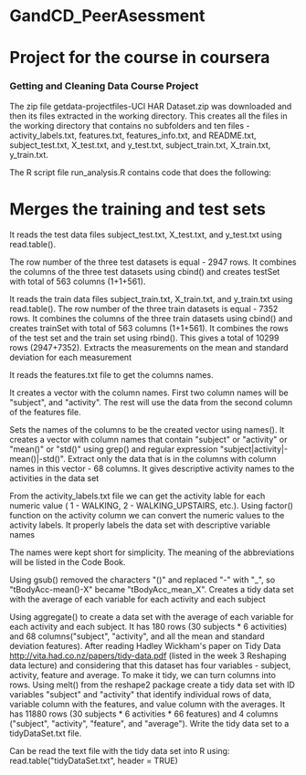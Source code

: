 GandCD_PeerAsessment
====================

# Project for the course in coursera

### Getting and Cleaning Data Course Project

The zip file getdata-projectfiles-UCI HAR Dataset.zip was downloaded and then its files extracted in the working directory.
This creates all the files in the  working directory that contains no subfolders and ten 
files - activity_labels.txt, features.txt, features_info.txt, and README.txt, subject_test.txt, X_test.txt,
and y_test.txt, subject_train.txt, X_train.txt, y_train.txt.

The R script file run_analysis.R contains code that does the following:

# Merges the training and test sets

It reads the test data files subject_test.txt, X_test.txt, and y_test.txt using read.table(). 

The row number of the three test datasets is equal - 2947 rows.
It combines the columns of the three test datasets using cbind() and creates testSet with total of 563 columns (1+1+561).

It reads the train data files subject_train.txt, X_train.txt, and y_train.txt using read.table(). 
The row number of the three train datasets is equal - 7352 rows.
It combines the columns of the three train datasets using cbind() and creates trainSet with total of 563 columns (1+1+561).
It combines the rows of the test set and the train set using rbind(). This gives a total of 10299 rows (2947+7352).
Extracts the measurements on the mean and standard deviation for each measurement

It reads the features.txt file to get the columns names.

It creates a vector with the column names. First two column names will be "subject", and "activity". 
The rest will use the data from the second column of the features file.

Sets the names of the columns to be the created vector using names().
It creates a vector with column names that contain "subject" or "activity" or "mean()" or "std()" using grep()
and regular expression "subject|activity|-mean\(\)|-std\(\)".
Extract only the data that is in the columns with column names in this vector - 68 columns.
It gives descriptive activity names to the activities in the data set

From the activity_labels.txt file we can get the activity lable for each numeric value ( 1 - WALKING, 2 - WALKING_UPSTAIRS, etc.).
Using factor() function on the activity column we can convert the numeric values to the activity labels.
It properly labels the data set with descriptive variable names

The names were kept short for simplicity. The meaning of the abbreviations will be listed in the Code Book.

Using gsub() removed the characters "()" and replaced "-" with "_", so "tBodyAcc-mean()-X" became "tBodyAcc_mean_X".
Creates a tidy data set with the average of each variable for each activity and each subject

Using aggregate() to create a data set with the average of each variable for each activity and each subject. It has 180 rows (30 subjects * 6 activities) and 68 columns("subject", "activity", and all the mean and standard deviation features). After reading Hadley Wickham's paper on Tidy Data http://vita.had.co.nz/papers/tidy-data.pdf (listed in the week 3 Reshaping data lecture) and considering that this dataset has four variables - subject, activity, feature and average. To make it tidy, we can turn columns into rows. 
Using melt() from the reshape2 package create a tidy data set with ID variables "subject" and "activity" that identify individual rows of data, variable column with the features, and value column with the averages. It has 11880 rows (30 subjects * 6 activities * 66 features) and 4 columns ("subject", "activity", "feature", and "average").
Write the tidy data set to a tidyDataSet.txt file.

Can be read the text file with the tidy data set into R using: read.table("tidyDataSet.txt", header = TRUE)

